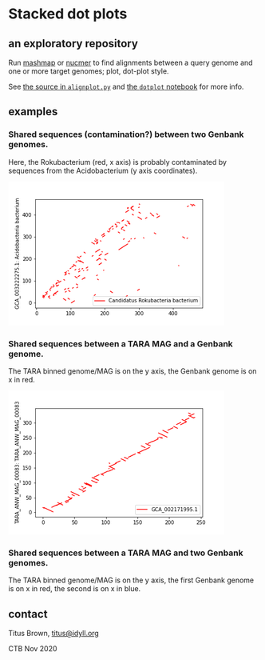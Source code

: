 # Stacked dot plots

## an exploratory repository

Run [mashmap](https://github.com/marbl/MashMap) or
[nucmer](https://github.com/mummer4/mummer) to find alignments between
a query genome and one or more target genomes; plot, dot-plot style.

See [the source in `alignplot.py`](./alignplot.py) and
[the `dotplot` notebook](./dotplot.ipynb) for more info.

## examples

### Shared sequences (contamination?) between two Genbank genomes.

Here, the Rokubacterium (red, x axis) is probably contaminated by sequences
from the Acidobacterium (y axis coordinates).

![](images/example1.png)

### Shared sequences between a TARA MAG and a Genbank genome.

The TARA binned genome/MAG is on the y axis, the Genbank genome is on x in
red.

![](images/example2.png)

### Shared sequences between a TARA MAG and two Genbank genomes.


The TARA binned genome/MAG is on the y axis, the first Genbank genome
is on x in red, the second is on x in blue.

## contact

Titus Brown, titus@idyll.org

CTB Nov 2020
